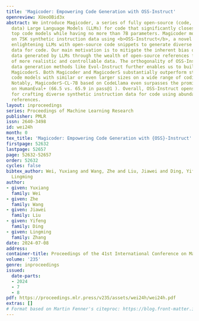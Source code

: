 ```yaml
---
title: 'Magicoder: Empowering Code Generation with OSS-Instruct'
openreview: XUeoOBid3x
abstract: We introduce Magicoder, a series of fully open-source (code, weights, and
  data) Large Language Models (LLMs) for code that significantly closes the gap with
  top code models while having no more than 7B parameters. Magicoder models are trained
  on 75K synthetic instruction data using <b>OSS-Instruct</b>, a novel approach to
  enlightening LLMs with open-source code snippets to generate diverse instruction
  data for code. Our main motivation is to mitigate the inherent bias of the synthetic
  data generated by LLMs through the wealth of open-source references for the production
  of more realistic and controllable data. The orthogonality of OSS-Instruct and other
  data generation methods like Evol-Instruct further enables us to build an enhanced
  MagicoderS. Both Magicoder and MagicoderS substantially outperform state-of-the-art
  code models with similar or even larger sizes on a wide range of coding benchmarks.
  Notably, MagicoderS-CL-7B based on CodeLlama even surpasses the prominent ChatGPT
  on HumanEval+ (66.5 vs. 65.9 in pass@1 ). Overall, OSS-Instruct opens a new direction
  for crafting diverse synthetic instruction data for code using abundant open-source
  references.
layout: inproceedings
series: Proceedings of Machine Learning Research
publisher: PMLR
issn: 2640-3498
id: wei24h
month: 0
tex_title: 'Magicoder: Empowering Code Generation with {OSS}-Instruct'
firstpage: 52632
lastpage: 52657
page: 52632-52657
order: 52632
cycles: false
bibtex_author: Wei, Yuxiang and Wang, Zhe and Liu, Jiawei and Ding, Yifeng and Zhang,
  Lingming
author:
- given: Yuxiang
  family: Wei
- given: Zhe
  family: Wang
- given: Jiawei
  family: Liu
- given: Yifeng
  family: Ding
- given: Lingming
  family: Zhang
date: 2024-07-08
address:
container-title: Proceedings of the 41st International Conference on Machine Learning
volume: '235'
genre: inproceedings
issued:
  date-parts:
  - 2024
  - 7
  - 8
pdf: https://proceedings.mlr.press/v235/assets/wei24h/wei24h.pdf
extras: []
# Format based on Martin Fenner's citeproc: https://blog.front-matter.io/posts/citeproc-yaml-for-bibliographies/
---
```

